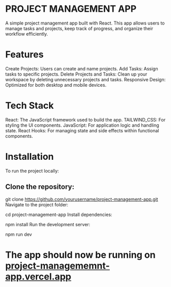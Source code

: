 # PROJECT MANAGEMENT APP
A simple project management app built with React. This app allows users to manage tasks and projects, keep track of progress, and organize their workflow efficiently.


# Features
Create Projects: Users can create and name projects.
Add Tasks: Assign tasks to specific projects.
Delete Projects and Tasks: Clean up your workspace by deleting unnecessary projects and tasks.
Responsive Design: Optimized for both desktop and mobile devices.

# Tech Stack
React: The JavaScript framework used to build the app.
TAILWIND_CSS: For styling the UI components.
JavaScript: For application logic and handling state.
React Hooks: For managing state and side effects within functional components.

# Installation
To run the project locally:

## Clone the repository:

git clone https://github.com/yourusername/project-management-app.git
Navigate to the project folder:

cd project-management-app
Install dependencies:

npm install
Run the development server:

npm run dev

# The app should now be running on [project-managememnt-app.vercel.app](https://project-managememnt-app.vercel.app/)
